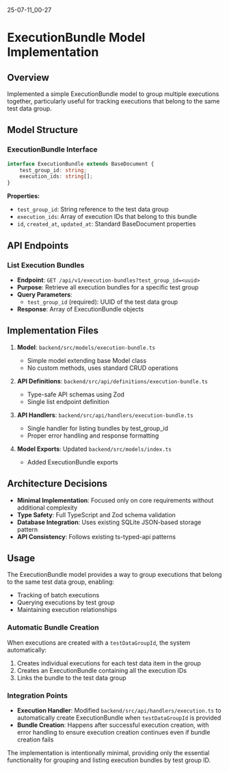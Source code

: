 25-07-11_00-27

# ExecutionBundle Model Implementation

## Overview
Implemented a simple ExecutionBundle model to group multiple executions together, particularly useful for tracking executions that belong to the same test data group.

## Model Structure

### ExecutionBundle Interface
```typescript
interface ExecutionBundle extends BaseDocument {
    test_group_id: string;
    execution_ids: string[];
}
```

**Properties:**
- `test_group_id`: String reference to the test data group
- `execution_ids`: Array of execution IDs that belong to this bundle
- `id`, `created_at`, `updated_at`: Standard BaseDocument properties

## API Endpoints

### List Execution Bundles
- **Endpoint**: `GET /api/v1/execution-bundles?test_group_id=<uuid>`
- **Purpose**: Retrieve all execution bundles for a specific test group
- **Query Parameters**:
  - `test_group_id` (required): UUID of the test data group
- **Response**: Array of ExecutionBundle objects

## Implementation Files

1. **Model**: `backend/src/models/execution-bundle.ts`
   - Simple model extending base Model class
   - No custom methods, uses standard CRUD operations

2. **API Definitions**: `backend/src/api/definitions/execution-bundle.ts`
   - Type-safe API schemas using Zod
   - Single list endpoint definition

3. **API Handlers**: `backend/src/api/handlers/execution-bundle.ts`
   - Single handler for listing bundles by test_group_id
   - Proper error handling and response formatting

4. **Model Exports**: Updated `backend/src/models/index.ts`
   - Added ExecutionBundle exports

## Architecture Decisions

- **Minimal Implementation**: Focused only on core requirements without additional complexity
- **Type Safety**: Full TypeScript and Zod schema validation
- **Database Integration**: Uses existing SQLite JSON-based storage pattern
- **API Consistency**: Follows existing ts-typed-api patterns

## Usage

The ExecutionBundle model provides a way to group executions that belong to the same test data group, enabling:
- Tracking of batch executions
- Querying executions by test group
- Maintaining execution relationships

### Automatic Bundle Creation

When executions are created with a `testDataGroupId`, the system automatically:
1. Creates individual executions for each test data item in the group
2. Creates an ExecutionBundle containing all the execution IDs
3. Links the bundle to the test data group

### Integration Points

- **Execution Handler**: Modified `backend/src/api/handlers/execution.ts` to automatically create ExecutionBundle when `testDataGroupId` is provided
- **Bundle Creation**: Happens after successful execution creation, with error handling to ensure execution creation continues even if bundle creation fails

The implementation is intentionally minimal, providing only the essential functionality for grouping and listing execution bundles by test group ID.
